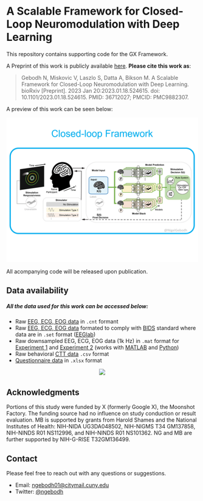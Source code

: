 # A Scalable Framework for Closed-Loop Neuromodulation with Deep Learning

This repository contains supporting code for the GX Framework.

A Preprint of this work is publicly available [here](https://www.ncbi.nlm.nih.gov/pmc/articles/PMC9882307/). 
 **Please cite this work as**:

> Gebodh N, Miskovic V, Laszlo S, Datta A, Bikson M. A Scalable Framework for Closed-Loop Neuromodulation with Deep Learning. bioRxiv [Preprint]. 2023 Jan 20:2023.01.18.524615. doi: 10.1101/2023.01.18.524615. PMID: 36712027; PMCID: PMC9882307.



A preview of this work can be seen below: 

<p align="center">
  <img src="https://github.com/ngebodh/GX_DL_Framework/blob/main/GX_DL_GIF_05132022_Short.gif">
</p>
All acompanying code will be released upon publication. 

## Data availability
##### All the data used for this work can be accessed below:
* Raw [EEG, ECG, EOG data](https://zenodo.org/record/4456079#.YOYCLuhKguW) in `.cnt` formant
* Raw [EEG, ECG, EOG data](https://openneuro.org/datasets/ds003670/versions/1.1.0) formated to comply with [BIDS](https://bids.neuroimaging.io/) standard where data are in `.set` format ([EEGlab](https://sccn.ucsd.edu/eeglab/index.php))
* Raw downsampled EEG, ECG, EOG data (1k Hz) in `.mat` format for [Experiment 1](https://zenodo.org/record/3840615#.YOYKfehKguU) and [Experiment 2](https://zenodo.org/record/3840617#.YOYKj-hKguU) (works with [MATLAB](https://www.mathworks.com/help/matlab/ref/load.html) and [Python](https://scipy-cookbook.readthedocs.io/items/Reading_mat_files.html))
* Raw behavioral [CTT data](https://zenodo.org/record/4456079#.YOYCLuhKguW) `.csv` format
* [Questionnaire data](https://zenodo.org/record/4456079/files/GX_Subject%20Info%20%26%20Behavioral%20Data.xlsx?download=1) in `.xlsx` format

<p align="center">
  <img src="https://user-images.githubusercontent.com/31016876/139349320-4344ba64-0bde-4f06-9db4-e0903d64e425.gif">
</p>


## Acknowledgments

Portions of this study were funded by X (formerly Google X), the Moonshot Factory. The funding source had no influence on study conduction or result evaluation. MB is supported by grants from Harold Shames and the National Institutes of Health: NIH-NIDA UG3DA048502, NIH-NIGMS T34 GM137858, NIH-NINDS R01 NS112996, and NIH-NINDS R01 NS101362. NG and MB are further supported by NIH-G-RISE T32GM136499. 


## Contact

Please feel free to reach out with any questions or suggestions.
* Email: ngebodh01@citymail.cuny.edu
* Twitter: [@ngebodh](https://twitter.com/nigelgebodh)
